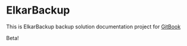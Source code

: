 ElkarBackup
======

This is ElkarBackup backup solution documentation project for [GitBook](https://www.gitbook.io)

Beta!
